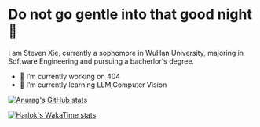 # Do not go gentle into that good night 👋

I am Steven Xie, currently a sophomore in WuHan University, majoring in Software Engineering and pursuing a bacherlor's degree.

- 🔭 I’m currently working on 404
- 🌱 I’m currently learning LLM,Computer Vision

[![Anurag's GitHub stats](https://github-readme-stats.vercel.app/api?username=Dige945)](https://github.com/Dige945/github-readme-stats)

[![Harlok's WakaTime stats](https://github-readme-stats.vercel.app/api/wakatime?username=Dige945)](https://github.com/anuraghazra/github-readme-stats)

